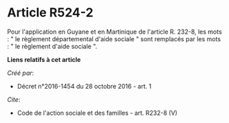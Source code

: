 # Article R524-2

Pour l'application en Guyane et en Martinique de l'article R. 232-8, les mots : " le règlement départemental d'aide sociale "
sont remplacés par les mots : " le règlement d'aide sociale ".

**Liens relatifs à cet article**

_Créé par_:

  - Décret n°2016-1454 du 28 octobre 2016 - art. 1

_Cite_:

  - Code de l'action sociale et des familles - art. R232-8 (V)
